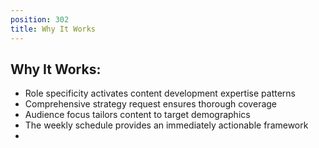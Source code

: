 ```yaml
---
position: 302
title: Why It Works
---
```


## Why It Works:

- Role specificity activates content development expertise patterns
- Comprehensive strategy request ensures thorough coverage
- Audience focus tailors content to target demographics
- The weekly schedule provides an immediately actionable framework
-